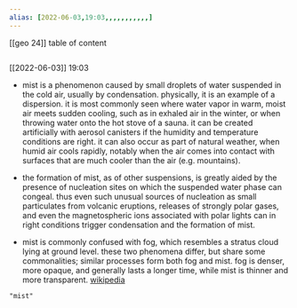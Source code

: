 ```yaml
---
alias: [2022-06-03,19:03,,,,,,,,,,,]
---
```

[[geo 24]]
table of content
```toc
```

[[2022-06-03]] 19:03
- mist is a phenomenon caused by small droplets of water suspended in the cold air, usually by condensation. physically, it is an example of a dispersion. it is most commonly seen where water vapor in warm, moist air meets sudden cooling, such as in exhaled air in the winter, or when throwing water onto the hot stove of a sauna. it can be created artificially with aerosol canisters if the humidity and temperature conditions are right. it can also occur as part of natural weather, when humid air cools rapidly, notably when the air comes into contact with surfaces that are much cooler than the air (e.g. mountains).

- the formation of mist, as of other suspensions, is greatly aided by the presence of nucleation sites on which the suspended water phase can congeal. thus even such unusual sources of nucleation as small particulates from volcanic eruptions, releases of strongly polar gases, and even the magnetospheric ions associated with polar lights can in right conditions trigger condensation and the formation of mist.

- mist is commonly confused with fog, which resembles a stratus cloud lying at ground level. these two phenomena differ, but share some commonalities; similar processes form both fog and mist. fog is denser, more opaque, and generally lasts a longer time, while mist is thinner and more transparent.
[wikipedia](https://en.wikipedia.org/wiki/mist)
```query
"mist"
```